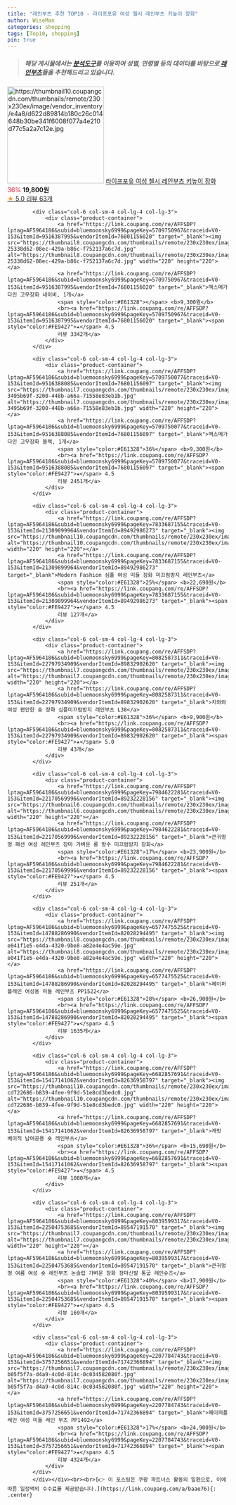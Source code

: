```yaml
---
title: "레인부츠 추천 TOP10 - 라이프포유 여성 첼시 레인부츠 키높이 장화"
author: WiseMan
categories: shopping
tags: [Top10, shopping]
pin: true
---
```


> ##### 해당 게시물에서는 [**분석도구**](https://itemscout.io/)를 이용하여 **성별**, **연령별** 등의 데이터를 바탕으로 [**레인부츠**](https://link.coupang.com/a/baae76)들을 추천해드리고 있습니다.
<div class="container"><div class="row">
            <div class="col-6 col-sm-4 col-lg-4 col-lg-3">
                <div class="product-container">
                    <a href="https://link.coupang.com/re/AFFSDP?lptag=AF5964186&subid=bluemoonsky6999&pageKey=8021835484&traceid=V0-153&itemId=22416223438&vendorItemId=89522145035" target="_blank"><img src="https://thumbnail10.coupangcdn.com/thumbnails/remote/230x230ex/image/vendor_inventory/e4a8/d622d89814b180c26c014648b30be341f6008f077a4e210d77c5a2a7c12e.jpg" alt="https://thumbnail10.coupangcdn.com/thumbnails/remote/230x230ex/image/vendor_inventory/e4a8/d622d89814b180c26c014648b30be341f6008f077a4e210d77c5a2a7c12e.jpg" width="220" height="220"></a>
                    <a href="https://link.coupang.com/re/AFFSDP?lptag=AF5964186&subid=bluemoonsky6999&pageKey=8021835484&traceid=V0-153&itemId=22416223438&vendorItemId=89522145035" target="_blank">라이프포유 여성 첼시 레인부츠 키높이 장화</a>
                    <span style="color:#E61328">36%</span> <b>19,800원</b>
                    <br><a href="https://link.coupang.com/re/AFFSDP?lptag=AF5964186&subid=bluemoonsky6999&pageKey=8021835484&traceid=V0-153&itemId=22416223438&vendorItemId=89522145035" target="_blank"><span style="color:#FE9427">★</span> 5.0
                    리뷰 63개</a>
                </div>
            </div>
            
            <div class="col-6 col-sm-4 col-lg-4 col-lg-3">
                <div class="product-container">
                    <a href="https://link.coupang.com/re/AFFSDP?lptag=AF5964186&subid=bluemoonsky6999&pageKey=5709750967&traceid=V0-153&itemId=9516387995&vendorItemId=76801156020" target="_blank"><img src="https://thumbnail8.coupangcdn.com/thumbnails/remote/230x230ex/image/retail/images/2265343205973920-25338d62-08ec-429a-b86c-f752137a6c7d.jpg" alt="https://thumbnail8.coupangcdn.com/thumbnails/remote/230x230ex/image/retail/images/2265343205973920-25338d62-08ec-429a-b86c-f752137a6c7d.jpg" width="220" height="220"></a>
                    <a href="https://link.coupang.com/re/AFFSDP?lptag=AF5964186&subid=bluemoonsky6999&pageKey=5709750967&traceid=V0-153&itemId=9516387995&vendorItemId=76801156020" target="_blank">맥스메가다인 고무장화 네이비, 1개</a>
                    <span style="color:#E61328"></span> <b>9,300원</b>
                    <br><a href="https://link.coupang.com/re/AFFSDP?lptag=AF5964186&subid=bluemoonsky6999&pageKey=5709750967&traceid=V0-153&itemId=9516387995&vendorItemId=76801156020" target="_blank"><span style="color:#FE9427">★</span> 4.5
                    리뷰 3342개</a>
                </div>
            </div>
            
            <div class="col-6 col-sm-4 col-lg-4 col-lg-3">
                <div class="product-container">
                    <a href="https://link.coupang.com/re/AFFSDP?lptag=AF5964186&subid=bluemoonsky6999&pageKey=5709750077&traceid=V0-153&itemId=9516388085&vendorItemId=76801156097" target="_blank"><img src="https://thumbnail7.coupangcdn.com/thumbnails/remote/230x230ex/image/retail/images/2265342804936194-3495b69f-3200-448b-a66a-71558e83eb1b.jpg" alt="https://thumbnail7.coupangcdn.com/thumbnails/remote/230x230ex/image/retail/images/2265342804936194-3495b69f-3200-448b-a66a-71558e83eb1b.jpg" width="220" height="220"></a>
                    <a href="https://link.coupang.com/re/AFFSDP?lptag=AF5964186&subid=bluemoonsky6999&pageKey=5709750077&traceid=V0-153&itemId=9516388085&vendorItemId=76801156097" target="_blank">맥스메가다인 고무장화 블랙, 1개</a>
                    <span style="color:#E61328">36%</span> <b>9,300원</b>
                    <br><a href="https://link.coupang.com/re/AFFSDP?lptag=AF5964186&subid=bluemoonsky6999&pageKey=5709750077&traceid=V0-153&itemId=9516388085&vendorItemId=76801156097" target="_blank"><span style="color:#FE9427">★</span> 4.5
                    리뷰 2451개</a>
                </div>
            </div>
            
            <div class="col-6 col-sm-4 col-lg-4 col-lg-3">
                <div class="product-container">
                    <a href="https://link.coupang.com/re/AFFSDP?lptag=AF5964186&subid=bluemoonsky6999&pageKey=7833687155&traceid=V0-153&itemId=21309899964&vendorItemId=89492986273" target="_blank"><img src="https://thumbnail10.coupangcdn.com/thumbnails/remote/230x230ex/image/vendor_inventory/5ae5/7a952ca60fb6b6223d6cd27f7c3ace9246e74d13644a69a4ceac7e3d87c0.jpeg" alt="https://thumbnail10.coupangcdn.com/thumbnails/remote/230x230ex/image/vendor_inventory/5ae5/7a952ca60fb6b6223d6cd27f7c3ace9246e74d13644a69a4ceac7e3d87c0.jpeg" width="220" height="220"></a>
                    <a href="https://link.coupang.com/re/AFFSDP?lptag=AF5964186&subid=bluemoonsky6999&pageKey=7833687155&traceid=V0-153&itemId=21309899964&vendorItemId=89492986273" target="_blank">Modern Fashion 심플 여성 미들 장화 미끄럼방지 레인부츠</a>
                    <span style="color:#E61328">25%</span> <b>22,690원</b>
                    <br><a href="https://link.coupang.com/re/AFFSDP?lptag=AF5964186&subid=bluemoonsky6999&pageKey=7833687155&traceid=V0-153&itemId=21309899964&vendorItemId=89492986273" target="_blank"><span style="color:#FE9427">★</span> 4.5
                    리뷰 127개</a>
                </div>
            </div>
            
            <div class="col-6 col-sm-4 col-lg-4 col-lg-3">
                <div class="product-container">
                    <a href="https://link.coupang.com/re/AFFSDP?lptag=AF5964186&subid=bluemoonsky6999&pageKey=8082587311&traceid=V0-153&itemId=22797934909&vendorItemId=89832902620" target="_blank"><img src="https://thumbnail7.coupangcdn.com/thumbnails/remote/230x230ex/image/vendor_inventory/63a5/abf66acd7784501a9b26bf1066bba2cfa3290ffe7b47abf2f4709ad49075.png" alt="https://thumbnail7.coupangcdn.com/thumbnails/remote/230x230ex/image/vendor_inventory/63a5/abf66acd7784501a9b26bf1066bba2cfa3290ffe7b47abf2f4709ad49075.png" width="220" height="220"></a>
                    <a href="https://link.coupang.com/re/AFFSDP?lptag=AF5964186&subid=bluemoonsky6999&pageKey=8082587311&traceid=V0-153&itemId=22797934909&vendorItemId=89832902620" target="_blank">치와와 여성 편안한 숏 장화 심플미끄럼방지 레인부츠 L38</a>
                    <span style="color:#E61328">36%</span> <b>9,900원</b>
                    <br><a href="https://link.coupang.com/re/AFFSDP?lptag=AF5964186&subid=bluemoonsky6999&pageKey=8082587311&traceid=V0-153&itemId=22797934909&vendorItemId=89832902620" target="_blank"><span style="color:#FE9427">★</span> 5.0
                    리뷰 43개</a>
                </div>
            </div>
            
            <div class="col-6 col-sm-4 col-lg-4 col-lg-3">
                <div class="product-container">
                    <a href="https://link.coupang.com/re/AFFSDP?lptag=AF5964186&subid=bluemoonsky6999&pageKey=7984622281&traceid=V0-153&itemId=22170569996&vendorItemId=89232228156" target="_blank"><img src="https://thumbnail6.coupangcdn.com/thumbnails/remote/230x230ex/image/vendor_inventory/73fb/d17d29daabe0cfd68311e174254c2fbdcb3dd9bee6fb80c9df0840c3d93e.jpg" alt="https://thumbnail6.coupangcdn.com/thumbnails/remote/230x230ex/image/vendor_inventory/73fb/d17d29daabe0cfd68311e174254c2fbdcb3dd9bee6fb80c9df0840c3d93e.jpg" width="220" height="220"></a>
                    <a href="https://link.coupang.com/re/AFFSDP?lptag=AF5964186&subid=bluemoonsky6999&pageKey=7984622281&traceid=V0-153&itemId=22170569996&vendorItemId=89232228156" target="_blank">큰귀멍멍 패션 여성 레인부츠 장마 가벼운 롱 방수 미끄럼방지 장화</a>
                    <span style="color:#E61328">17%</span> <b>23,900원</b>
                    <br><a href="https://link.coupang.com/re/AFFSDP?lptag=AF5964186&subid=bluemoonsky6999&pageKey=7984622281&traceid=V0-153&itemId=22170569996&vendorItemId=89232228156" target="_blank"><span style="color:#FE9427">★</span> 4.5
                    리뷰 251개</a>
                </div>
            </div>
            
            <div class="col-6 col-sm-4 col-lg-4 col-lg-3">
                <div class="product-container">
                    <a href="https://link.coupang.com/re/AFFSDP?lptag=AF5964186&subid=bluemoonsky6999&pageKey=6577475525&traceid=V0-153&itemId=14788286990&vendorItemId=82028294495" target="_blank"><img src="https://thumbnail8.coupangcdn.com/thumbnails/remote/230x230ex/image/retail/images/1491645433676819-e041f1e5-e4da-4320-9be8-a82e4e4ac59e.jpg" alt="https://thumbnail8.coupangcdn.com/thumbnails/remote/230x230ex/image/retail/images/1491645433676819-e041f1e5-e4da-4320-9be8-a82e4e4ac59e.jpg" width="220" height="220"></a>
                    <a href="https://link.coupang.com/re/AFFSDP?lptag=AF5964186&subid=bluemoonsky6999&pageKey=6577475525&traceid=V0-153&itemId=14788286990&vendorItemId=82028294495" target="_blank">페이퍼플레인 여성용 미들 레인부츠 PP1522</a>
                    <span style="color:#E61328">28%</span> <b>26,900원</b>
                    <br><a href="https://link.coupang.com/re/AFFSDP?lptag=AF5964186&subid=bluemoonsky6999&pageKey=6577475525&traceid=V0-153&itemId=14788286990&vendorItemId=82028294495" target="_blank"><span style="color:#FE9427">★</span> 4.5
                    리뷰 1635개</a>
                </div>
            </div>
            
            <div class="col-6 col-sm-4 col-lg-4 col-lg-3">
                <div class="product-container">
                    <a href="https://link.coupang.com/re/AFFSDP?lptag=AF5964186&subid=bluemoonsky6999&pageKey=6682857691&traceid=V0-153&itemId=15417141062&vendorItemId=82636958797" target="_blank"><img src="https://thumbnail10.coupangcdn.com/thumbnails/remote/230x230ex/image/retail/images/5910056358691527-cd722686-b839-4fee-9f9d-51e8cd3bedc0.jpg" alt="https://thumbnail10.coupangcdn.com/thumbnails/remote/230x230ex/image/retail/images/5910056358691527-cd722686-b839-4fee-9f9d-51e8cd3bedc0.jpg" width="220" height="220"></a>
                    <a href="https://link.coupang.com/re/AFFSDP?lptag=AF5964186&subid=bluemoonsky6999&pageKey=6682857691&traceid=V0-153&itemId=15417141062&vendorItemId=82636958797" target="_blank">캐럿 베이직 남여공용 숏 레인부츠</a>
                    <span style="color:#E61328">36%</span> <b>15,690원</b>
                    <br><a href="https://link.coupang.com/re/AFFSDP?lptag=AF5964186&subid=bluemoonsky6999&pageKey=6682857691&traceid=V0-153&itemId=15417141062&vendorItemId=82636958797" target="_blank"><span style="color:#FE9427">★</span> 4.5
                    리뷰 1080개</a>
                </div>
            </div>
            
            <div class="col-6 col-sm-4 col-lg-4 col-lg-3">
                <div class="product-container">
                    <a href="https://link.coupang.com/re/AFFSDP?lptag=AF5964186&subid=bluemoonsky6999&pageKey=8039599317&traceid=V0-153&itemId=22504753685&vendorItemId=89547191570" target="_blank"><img src="https://thumbnail7.coupangcdn.com/thumbnails/remote/230x230ex/image/vendor_inventory/ecef/4077c6cc3a59ce211caf268168615d943917d64d09fdaf8e3da3840b8f2a.jpg" alt="https://thumbnail7.coupangcdn.com/thumbnails/remote/230x230ex/image/vendor_inventory/ecef/4077c6cc3a59ce211caf268168615d943917d64d09fdaf8e3da3840b8f2a.jpg" width="220" height="220"></a>
                    <a href="https://link.coupang.com/re/AFFSDP?lptag=AF5964186&subid=bluemoonsky6999&pageKey=8039599317&traceid=V0-153&itemId=22504753685&vendorItemId=89547191570" target="_blank">큰귀멍멍 여름 여성 숏 레인부츠 논슬립 가벼운 장화 장마신발 통굽 레인슈즈</a>
                    <span style="color:#E61328">40%</span> <b>17,900원</b>
                    <br><a href="https://link.coupang.com/re/AFFSDP?lptag=AF5964186&subid=bluemoonsky6999&pageKey=8039599317&traceid=V0-153&itemId=22504753685&vendorItemId=89547191570" target="_blank"><span style="color:#FE9427">★</span> 4.5
                    리뷰 169개</a>
                </div>
            </div>
            
            <div class="col-6 col-sm-4 col-lg-4 col-lg-3">
                <div class="product-container">
                    <a href="https://link.coupang.com/re/AFFSDP?lptag=AF5964186&subid=bluemoonsky6999&pageKey=2207784743&traceid=V0-153&itemId=3757256651&vendorItemId=71742366894" target="_blank"><img src="https://thumbnail7.coupangcdn.com/thumbnails/remote/230x230ex/image/retail/images/2728643320662500-b05f5f7a-d4a9-4c0d-814c-0c034582080f.jpg" alt="https://thumbnail7.coupangcdn.com/thumbnails/remote/230x230ex/image/retail/images/2728643320662500-b05f5f7a-d4a9-4c0d-814c-0c034582080f.jpg" width="220" height="220"></a>
                    <a href="https://link.coupang.com/re/AFFSDP?lptag=AF5964186&subid=bluemoonsky6999&pageKey=2207784743&traceid=V0-153&itemId=3757256651&vendorItemId=71742366894" target="_blank">페이퍼플레인 여성 미들 레인 부츠 PP1492</a>
                    <span style="color:#E61328">17%</span> <b>24,900원</b>
                    <br><a href="https://link.coupang.com/re/AFFSDP?lptag=AF5964186&subid=bluemoonsky6999&pageKey=2207784743&traceid=V0-153&itemId=3757256651&vendorItemId=71742366894" target="_blank"><span style="color:#FE9427">★</span> 4.5
                    리뷰 4324개</a>
                </div>
            </div>
            </div></div><br><br>[👉 이 포스팅은 쿠팡 파트너스 활동의 일환으로, 이에 따른 일정액의 수수료를 제공받습니다.](https://link.coupang.com/a/baae76){: .center}